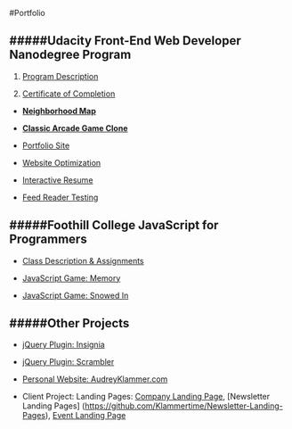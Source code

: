 #Portfolio

#####Udacity Front-End Web Developer Nanodegree Program
-------------------------------------------------------

1) [Program Description](https://www.udacity.com/course/front-end-web-developer-nanodegree--nd001)

2) [Certificate of Completion](https://github.com/Klammertime/Portfolio-START-HERE-/blob/master/certificate.pdf)

* [**Neighborhood Map**](https://github.com/Klammertime/P5-Neighborhood-Map)

* [**Classic Arcade Game Clone**](https://github.com/Klammertime/P3-Classic-Arcade-Game-Clone)

* [Portfolio Site](https://github.com/Klammertime/P1-Portfolio-Site)

* [Website Optimization](https://github.com/Klammertime/P4-Website-Optimization)

* [Interactive Resume](https://github.com/Klammertime/P2-Interactive-Resume)

* [Feed Reader Testing](https://github.com/Klammertime/P6-Feed-Reader-Testing)


#####Foothill College JavaScript for Programmers
------------------------------------------------

* [Class Description & Assignments](https://github.com/Klammertime/CS-22A-JavaScript-for-Programmers)

* [JavaScript Game: Memory](https://github.com/Klammertime/Memory)

* [JavaScript Game: Snowed In](https://github.com/Klammertime/Snowed-In)

#####Other Projects
-------------------

* [jQuery Plugin: Insignia](https://github.com/Klammertime/Insignia)

* [jQuery Plugin: Scrambler](https://github.com/Klammertime/Scrambler)

* [Personal Website: AudreyKlammer.com](https://github.com/Klammertime/AudreyKlammer.com)

* Client Project: Landing Pages: [Company Landing Page](https://github.com/Klammertime/Company-Landing-Page), [Newsletter Landing Pages] (https://github.com/Klammertime/Newsletter-Landing-Pages), [Event Landing Page](https://github.com/Klammertime/Event-Landing-Page)
